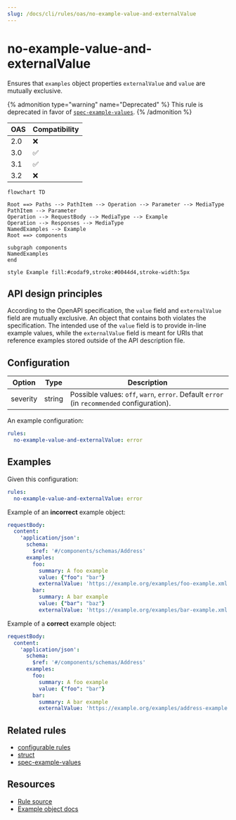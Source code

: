 ```yaml
---
slug: /docs/cli/rules/oas/no-example-value-and-externalValue
---
```


# no-example-value-and-externalValue

Ensures that `examples` object properties `externalValue` and `value` are mutually exclusive.

{% admonition type="warning" name="Deprecated" %}
This rule is deprecated in favor of [`spec-example-values`](../oas/spec-example-values.md).
{% /admonition %}

| OAS | Compatibility |
| --- | ------------- |
| 2.0 | ❌            |
| 3.0 | ✅            |
| 3.1 | ✅            |
| 3.2 | ❌            |

```mermaid
flowchart TD

Root ==> Paths --> PathItem --> Operation --> Parameter --> MediaType
PathItem --> Parameter
Operation --> RequestBody --> MediaType --> Example
Operation --> Responses --> MediaType
NamedExamples --> Example
Root ==> components

subgraph components
NamedExamples
end

style Example fill:#codaf9,stroke:#0044d4,stroke-width:5px
```

## API design principles

According to the OpenAPI specification, the `value` field and `externalValue` field are mutually exclusive.
An object that contains both violates the specification.
The intended use of the `value` field is to provide in-line example values, while the `externalValue` field is meant for URIs that reference examples stored outside of the API description file.

## Configuration

| Option   | Type   | Description                                                                                |
| -------- | ------ | ------------------------------------------------------------------------------------------ |
| severity | string | Possible values: `off`, `warn`, `error`. Default `error` (in `recommended` configuration). |

An example configuration:

```yaml
rules:
  no-example-value-and-externalValue: error
```

## Examples

Given this configuration:

```yaml
rules:
  no-example-value-and-externalValue: error
```

Example of an **incorrect** example object:

```yaml Bad example
requestBody:
  content:
    'application/json':
      schema:
        $ref: '#/components/schemas/Address'
      examples:
        foo:
          summary: A foo example
          value: {"foo": "bar"}
          externalValue: 'https://example.org/examples/foo-example.xml'
        bar:
          summary: A bar example
          value: {"bar": "baz"}
          externalValue: 'https://example.org/examples/bar-example.xml'
```

Example of a **correct** example object:

```yaml Good example
requestBody:
  content:
    'application/json':
      schema:
        $ref: '#/components/schemas/Address'
      examples:
        foo:
          summary: A foo example
          value: {"foo": "bar"}
        bar:
          summary: A bar example
          externalValue: 'https://example.org/examples/address-example.xml'
```

## Related rules

- [configurable rules](../configurable-rules.md)
- [struct](../common/struct.md)
- [spec-example-values](../oas3/spec-example-values.md)

## Resources

- [Rule source](https://github.com/Redocly/redocly-cli/blob/main/packages/core/src/rules/oas3/no-example-value-and-externalValue.ts)
- [Example object docs](https://redocly.com/docs/openapi-visual-reference/example/)
